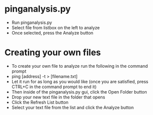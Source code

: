 # pinganalysis.py

- Run pinganalysis.py
- Select file from listbox on the left to analyze
- Once selected, press the Analyze button

# Creating your own files
- To create your own file to analyze run the following in the command prompt
- ping [address] -t > [filename.txt]
- Let it run for as long as you would like (once you are satisfied, press CTRL+C in the command prompt to end it)
- Then inside of the pinganalysis.py gui, click the Open Folder button
- Drop your new text file in the folder that opens
- Click the Refresh List button
- Select your text file from the list and click the Analyze button